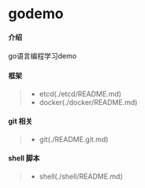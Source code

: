 # godemo

#### 介绍
go语言编程学习demo

#### 框架
>- etcd(./etcd/README.md)
>- docker(./docker/README.md)

#### git 相关
>- git(./README.git.md)

#### shell 脚本
>- shell(./shell/README.md)